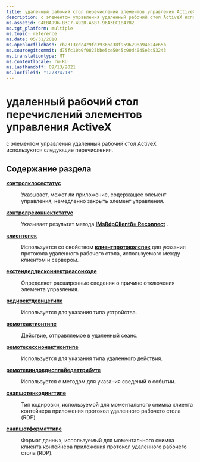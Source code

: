 ```yaml
---
title: удаленный рабочий стол перечислений элементов управления ActiveX
description: с элементом управления удаленный рабочий стол ActiveX используются следующие перечисления.
ms.assetid: C4EBA996-B3C7-492B-A6B7-96A3EC1847B2
ms.tgt_platform: multiple
ms.topic: reference
ms.date: 05/31/2018
ms.openlocfilehash: cb2313cdc429fd39366a38f9596298a94e24e65b
ms.sourcegitcommit: d75fc10b9f0825bbe5ce5045c90d4045e3c53243
ms.translationtype: MT
ms.contentlocale: ru-RU
ms.lasthandoff: 09/13/2021
ms.locfileid: "127374713"
---
```

# <a name="remote-desktop-activex-control-enumerations"></a>удаленный рабочий стол перечислений элементов управления ActiveX

с элементом управления удаленный рабочий стол ActiveX используются следующие перечисления.

## <a name="in-this-section"></a>Содержание раздела

<dl> <dt>

[**контролклосестатус**](controlclosestatus.md)
</dt> <dd>

Указывает, может ли приложение, содержащее элемент управления, немедленно закрыть элемент управления.

</dd> <dt>

[**контролреконнектстатус**](controlreconnectstatus.md)
</dt> <dd>

Указывает результат метода [**IMsRdpClient8:: Reconnect**](imsrdpclient8-reconnect.md) .

</dd> <dt>

[**клиентспек**](clientspec.md)
</dt> <dd>

Используется со свойством [**клиентпротоколспек**](imsrdpclientadvancedsettings8-clientprotocolspec.md) для указания протокола удаленного рабочего стола, используемого между клиентом и сервером.

</dd> <dt>

[**екстендеддисконнектреасонкоде**](extendeddisconnectreasoncode.md)
</dt> <dd>

Определяет расширенные сведения о причине отключения элемента управления.

</dd> <dt>

[**редиректдевицетипе**](redirectdevicetype.md)
</dt> <dd>

Используется для указания типа устройства.

</dd> <dt>

[**ремотеактионтипе**](/windows/win32/api/rdpappcontainerclient/ne-rdpappcontainerclient-remoteactiontype)
</dt> <dd>

Действие, отправляемое в удаленный сеанс.

</dd> <dt>

[**ремотесессионактионтипе**](remotesessionactiontype.md)
</dt> <dd>

Используется для указания типа удаленного действия.

</dd> <dt>

[**ремотевиндовдисплайедаттрибуте**](remotewindowdisplayedattribute.md)
</dt> <dd>

Используется с методом для указания сведений о событии.

</dd> <dt>

[**снапшотенкодингтипе**](/windows/win32/api/rdpappcontainerclient/ne-rdpappcontainerclient-snapshotencodingtype)
</dt> <dd>

Тип кодировки, используемой для моментального снимка клиента контейнера приложения протокол удаленного рабочего стола (RDP).

</dd> <dt>

[**снапшотформаттипе**](/windows/win32/api/rdpappcontainerclient/ne-rdpappcontainerclient-snapshotformattype)
</dt> <dd>

Формат данных, используемый для моментального снимка клиента контейнера приложения протокол удаленного рабочего стола (RDP).

</dd> </dl>

 

 